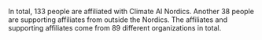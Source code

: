 In total, 133 people are affiliated with Climate AI Nordics. Another 38 people are supporting affiliates from outside the Nordics. The affiliates and supporting affiliates come from 89 different organizations in total.
